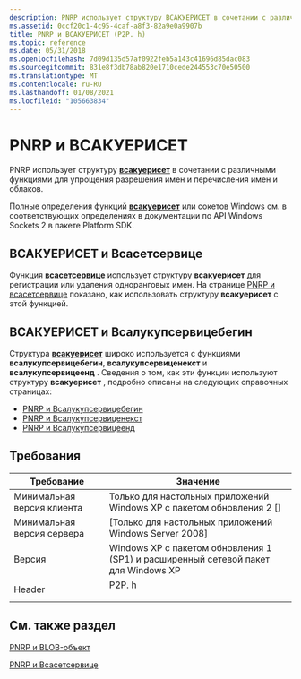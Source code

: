 ```yaml
---
description: PNRP использует структуру ВСАКУЕРИСЕТ в сочетании с различными функциями для упрощения разрешения имен и перечисления имен и облаков.
ms.assetid: 0ccf20c1-4c95-4caf-a8f3-82a9e0a9907b
title: PNRP и ВСАКУЕРИСЕТ (P2P. h)
ms.topic: reference
ms.date: 05/31/2018
ms.openlocfilehash: 7d09d135d57af0922feb5a143c41696d85dac083
ms.sourcegitcommit: 831e8f3db78ab820e1710cede244553c70e50500
ms.translationtype: MT
ms.contentlocale: ru-RU
ms.lasthandoff: 01/08/2021
ms.locfileid: "105663834"
---
```

# <a name="pnrp-and-wsaqueryset"></a>PNRP и ВСАКУЕРИСЕТ

PNRP использует структуру [**всакуерисет**](winsock-nsp-reference-links.md) в сочетании с различными функциями для упрощения разрешения имен и перечисления имен и облаков.

Полные определения функций [**всакуерисет**](winsock-nsp-reference-links.md) или сокетов Windows см. в соответствующих определениях в документации по API Windows Sockets 2 в пакете Platform SDK.

## <a name="wsaqueryset-and-wsasetservice"></a>ВСАКУЕРИСЕТ и Всасетсервице

Функция [**всасетсервице**](winsock-nsp-reference-links.md) использует структуру **всакуерисет** для регистрации или удаления одноранговых имен. На странице [PNRP и всасетсервице](pnrp-and-wsasetservice.md) показано, как использовать структуру **всакуерисет** с этой функцией.

## <a name="wsaqueryset-and-wsalookupservicebegin"></a>ВСАКУЕРИСЕТ и Всалукупсервицебегин

Структура [**всакуерисет**](winsock-nsp-reference-links.md) широко используется с функциями **всалукупсервицебегин**, **всалукупсервиценекст** и **всалукупсервицеенд** . Сведения о том, как эти функции используют структуру **всакуерисет** , подробно описаны на следующих справочных страницах:

-   [PNRP и Всалукупсервицебегин](pnrp-and-wsalookupservicebegin.md)
-   [PNRP и Всалукупсервиценекст](pnrp-and-wsalookupservicenext.md)
-   [PNRP и Всалукупсервицеенд](pnrp-and-wsalookupserviceend.md)

## <a name="requirements"></a>Требования



| Требование | Значение |
|-------------------------------------|----------------------------------------------------------------------------------|
| Минимальная версия клиента<br/> | Только для настольных приложений Windows XP с пакетом обновления 2 \[\]<br/>                             |
| Минимальная версия сервера<br/> | \[Только для настольных приложений Windows Server 2008\]<br/>                             |
| Версия<br/>                  | Windows XP с пакетом обновления 1 (SP1) и расширенный сетевой пакет для Windows XP<br/>  |
| Header<br/>                   | <dl> <dt>P2P. h</dt> </dl> |



## <a name="see-also"></a>См. также раздел

<dl> <dt>

[PNRP и BLOB-объект](pnrp-and-blob.md)
</dt> <dt>

[PNRP и Всасетсервице](pnrp-and-wsasetservice.md)
</dt> </dl>

 

 





